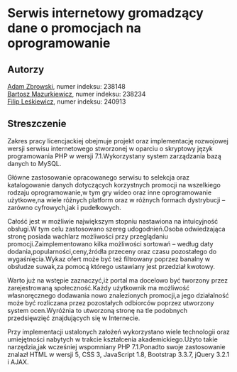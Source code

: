# Serwis internetowy gromadzący dane o promocjach na oprogramowanie

## Autorzy
[Adam Zbrowski](https://github.com/azbrowski), numer indeksu: 238148  
[Bartosz Mazurkiewicz](https://github.com/GitGod), numer indeksu: 238234  
[Filip Leśkiewicz](https://github.com/fleskiewicz), numer indeksu: 240913  

## Streszczenie
Zakres pracy licencjackiej obejmuje projekt oraz implementację rozwojowej wersji serwisu internetowego stworzonej w oparciu o skryptowy język programowania PHP w wersji 7.1.Wykorzystany system zarządzania bazą danych to MySQL.

Główne zastosowanie opracowanego serwisu to selekcja oraz katalogowanie danych dotyczących korzystnych promocji na wszelkiego rodzaju oprogramowanie,w tym gry wideo oraz inne oprogramowanie użytkowe,na wiele różnych platform oraz w różnych formach dystrybucji – zarówno cyfrowych,jak i pudełkowych.

Całość jest w możliwie największym stopniu nastawiona na intuicyjność obsługi.W tym celu zastosowano szereg udogodnień.Osoba odwiedzająca stronę posiada wachlarz możliwości przy przeglądaniu promocji.Zaimplementowano kilka możliwości sortowań – według daty dodania,popularności,ceny,źródła przeceny oraz czasu pozostałego do wygaśnięcia.Wykaz ofert może być też filtrowany poprzez banalny w obsłudze suwak,za pomocą którego ustawiany jest przedział kwotowy.

Warto już na wstępie zaznaczyć,iż portal ma docelowo być tworzony przez zarejestrowaną społeczność.Każdy użytkownik ma możliwość własnoręcznego dodawania nowo znalezionych promocji,a jego działalność może być rozliczana przez pozostałych odbiorców poprzez utworzony system ocen.Wyróżnia to utworzoną stronę na tle podobnych przedsięwzięć znajdujących się w Internecie.

Przy implementacji ustalonych założeń wykorzystano wiele technologii oraz umiejętności nabytych w trakcie kształcenia akademickiego.Użyto takie narzędzia,jak wcześniej wspomniany PHP 7.1.Ponadto swoje zastosowanie znalazł HTML w wersji 5, CSS 3, JavaScript 1.8, Bootstrap 3.3.7, jQuery 3.2.1 i AJAX.
